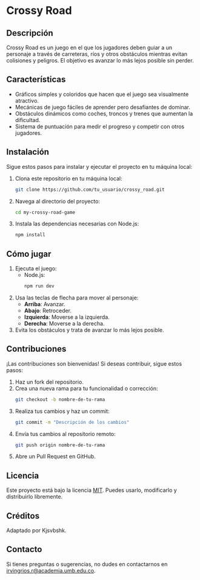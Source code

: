# Crossy Road

## Descripción
Crossy Road es un juego en el que los jugadores deben guiar a un personaje a través de carreteras, ríos y otros obstáculos mientras evitan colisiones y peligros. El objetivo es avanzar lo más lejos posible sin perder.

## Características
- Gráficos simples y coloridos que hacen que el juego sea visualmente atractivo.
- Mecánicas de juego fáciles de aprender pero desafiantes de dominar.
- Obstáculos dinámicos como coches, troncos y trenes que aumentan la dificultad.
- Sistema de puntuación para medir el progreso y competir con otros jugadores.

## Instalación
Sigue estos pasos para instalar y ejecutar el proyecto en tu máquina local:

1. Clona este repositorio en tu máquina local:
   ```bash
   git clone https://github.com/tu_usuario/crossy_road.git
   ```
2. Navega al directorio del proyecto:
   ```bash
   cd my-crossy-road-game
   ```
3. Instala las dependencias necesarias con Node.js:
   ```bash
   npm install
   ```

## Cómo jugar
1. Ejecuta el juego:
   - Node.js:
     ```bash
     npm run dev
     ```
2. Usa las teclas de flecha para mover al personaje:
   - **Arriba**: Avanzar.
   - **Abajo**: Retroceder.
   - **Izquierda**: Moverse a la izquierda.
   - **Derecha**: Moverse a la derecha.
3. Evita los obstáculos y trata de avanzar lo más lejos posible.

## Contribuciones
¡Las contribuciones son bienvenidas! Si deseas contribuir, sigue estos pasos:

1. Haz un fork del repositorio.
2. Crea una nueva rama para tu funcionalidad o corrección:
   ```bash
   git checkout -b nombre-de-tu-rama
   ```
3. Realiza tus cambios y haz un commit:
   ```bash
   git commit -m "Descripción de los cambios"
   ```
4. Envía tus cambios al repositorio remoto:
   ```bash
   git push origin nombre-de-tu-rama
   ```
5. Abre un Pull Request en GitHub.

## Licencia
Este proyecto está bajo la licencia [MIT](LICENSE). Puedes usarlo, modificarlo y distribuirlo libremente.

## Créditos
Adaptado por Kjsvbshk.

## Contacto
Si tienes preguntas o sugerencias, no dudes en contactarnos en irvingrios.r@academia.umb.edu.co.
